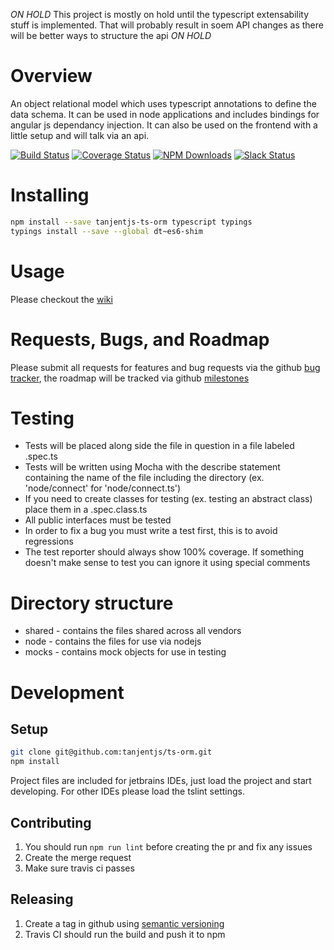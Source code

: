 *ON HOLD* This project is mostly on hold until the typescript extensability stuff is implemented. That will probably result in soem API changes as there will be better ways to structure the api *ON HOLD*

Overview
========
An object relational model which uses typescript annotations to define the data
schema. It can be used in node applications and includes bindings for angular 
js dependancy injection. It can also be used on the frontend with a little setup
and will talk via an api.

[![Build Status](https://travis-ci.org/tanjentjs/ts-orm.svg?branch=master)](https://travis-ci.org/tanjentjs/ts-orm)
[![Coverage Status](https://coveralls.io/repos/github/tanjentjs/ts-orm/badge.svg?branch=master)](https://coveralls.io/github/tanjentjs/ts-orm?branch=master)
[![NPM Downloads](https://img.shields.io/npm/dm/tanjentjs-ts-orm.svg)](https://www.npmjs.com/package/tanjentjs-ts-orm)
[![Slack Status](https://tanjentjs-slack.herokuapp.com/badge.svg)](https://tanjentjs-slack.herokuapp.com/)

Installing
==========
```bash
npm install --save tanjentjs-ts-orm typescript typings
typings install --save --global dt~es6-shim
```
Usage
=====

Please checkout the [wiki](../../wiki)

Requests, Bugs, and Roadmap
===========================
Please submit all requests for features and bug requests via the github
 [bug tracker](../../issues), the roadmap will be tracked via github
 [milestones](../../milestones)

Testing
=======
* Tests will be placed along side the file in question in a file labeled <name>.spec.ts
* Tests will be written using Mocha with the describe statement containing the name of the file including the directory
   (ex. 'node/connect' for 'node/connect.ts')
* If you need to create classes for testing (ex. testing an abstract class) place them in a <name>.spec.class.ts
* All public interfaces must be tested
* In order to fix a bug you must write a test first, this is to avoid regressions
* The test reporter should always show 100% coverage. If something doesn't make sense to test you can ignore it using special comments

Directory structure
=======
* shared - contains the files shared across all vendors
* node - contains the files for use via nodejs
* mocks - contains mock objects for use in testing

Development
===========

Setup
-----
```bash
git clone git@github.com:tanjentjs/ts-orm.git
npm install
```
Project files are included for jetbrains IDEs, just load the project and start developing.
For other IDEs please load the tslint settings.

Contributing
------------
1. You should run `npm run lint` before creating the pr and fix any issues
1. Create the merge request
1. Make sure travis ci passes

Releasing
---------
1. Create a tag in github using [semantic versioning](http://semver.org/)
1. Travis CI should run the build and push it to npm

